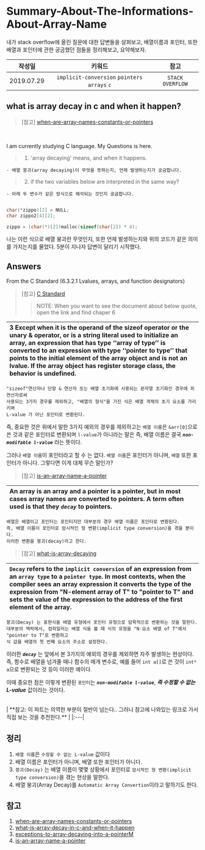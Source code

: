 # Summary-About-The-Informations-About-Array-Name

내가 stack overflow에 올린 질문에 대한 답변들을 살펴보고, 배열이름과 포인터, 또한 배열과 포인터에 관한 궁금했던 점들을 정리해보고, 요약해보자.

| **작성일**       | **키워드**           |  **참고**|
| ------------- |:-------------:|:-------------:| 
| 2019.07.29     | `implicit-conversion` `pointers` `arrays` `c` | `STACK OVERFLOW` |

## what is array decay in c and when it happen?
> [참고] <a href = "https://stackoverflow.com/questions/19441793/when-are-array-names-constants-or-pointers">when-are-array-names-constants-or-pointers</a>
<br>

I am currently studying C language. 
My Questions is here.

>1. 'array decaying' means, and when it happens.
<p>

    - 배열 붕괴(array decaying)이 무엇을 뜻하는지, 언제 발생하는지가 궁금합니다.

</p>

>2. if the two variables below are interpreted in the same way?
<p>

    - 아래 두 변수가 같은 방식으로 해석되는 것인지 궁금합니다.

</p>

```c

char(*zippo)[2] = NULL;
char zippo2[4][2];

zippo = (char(*)[2])malloc(sizeof(char[2]) * 4);

```

나는 이런 식으로 배열 붕괴란 무엇인지, 또한 언제 발생하는지와 위의 코드가 같은 의미를 가지는지를 물었다. 5분이 지나자 답변이 달리기 시작했다.

## Answers
From the C Standard (6.3.2.1 Lvalues, arrays, and function designators)

> [참고] <a href = "http://www.open-std.org/jtc1/sc22/wg14/www/docs/n1256.pdf">C Standard</a>
>>NOTE: When you want to see the document about below quote, open the link and find chaper 6


|3 Except when it is the operand of the sizeof operator or the unary & operator, or is a string literal used to initialize an array, an expression that has type ‘‘array of type’’ is converted to an expression with type ‘‘pointer to type’’ that points to the initial element of the array object and is not an lvalue. If the array object has register storage class, the behavior is undefined.| 
|:---|
<p>
    
    "sizeof"연산자나 단항 & 연산자 또는 배열 초기화에 사용되는 문자열 초기화인 경우에 피연산자로써 
    사용되는 3가지 경우를 제외하고, "배열의 형식"을 가진 식은 배열 객체의 초기 요소를 가리키며
    L-value 가 아닌 포인터로 변환된다.  
    
</p>

즉, 중요한 것은 위에서 말한 3가지 예외의 경우를 제외하고는 ```배열 이름```은 ```&arr[0]```으로 쓴 것과 같은 포인터로 변환되며 ```l-value```가 아니라는 말은 즉, 배열 이름은 결국 **___```non-modifable l-value```___** 라는 뜻이다. 

그러나 ```배열 이름```이 포인터라고 할 수 는 없다. ```배열 이름```은 포인터가 아니며, ```배열``` 또한 포인터가 아니다. 그렇다면 이게 대체 무슨 말인가?

> [참고] <a href = "https://stackoverflow.com/questions/1641957/is-an-array-name-a-pointer">is-an-array-name-a-pointer</a>

|An array is an array and a pointer is a pointer, but in most cases array names are converted to pointers. A term often used is that they **___```decay```___** to pointers.| 
|:---|
<p>

    배열은 배열이고 포인터는 포인터지만 대부분의 경우 배열 이름은 포인터로 변환된다. 
    즉, 배열 이름이 포인터로 암시적인 형 변환(implicit type conversion)을 겪을 뿐이다.
    이러한 변환을 붕괴(decay)라고 한다.

</p>

> [참고] <a href = "https://stackoverflow.com/questions/1461432/what-is-array-decaying/1461466#1461466">what-is-array-decaying</a>

|```Decay``` refers to the ``implicit conversion`` of an expression from an ```array type``` to a ```pointer type```. In most contexts, when the compiler sees an array expression it converts the type of the expression from "N-element array of T" to "pointer to T" and sets the value of the expression to the address of the first element of the array.| 
|:---|
<p>

    붕괴(Decay) 는 표현식을 배열 유형에서 포인터 유형으로 암묵적으로 변환하는 것을 말한다. 
    대부분의 맥락에서, 컴파일러는 배열 식을 볼 때 식의 유형을 "N-요소 배열 of T"에서 "pointer to T"로 변환하고
    식 값을 배열의 첫 번째 요소의 주소로 설정한다.

</p>

이러한 ***```decay```*** 는 앞에서 본 3가지의 예외의 경우를 제외하면 자주 발생하는 현상이다. 즉, 함수로 배열을 넘겨줄 때나 함수의 매개 변수로, 예를 들어
```int a[]```로 쓴 것이 ```int* a```으로 변환되는 것 등이 이러한 예이다.

이때 중요한 점은 이렇게 변환된 ```포인터```는 **___```non-modifable l-value```___**, ***즉 수정할 수 없는 L-value*** 값이라는 것이다.

<br>
| **참고: 이 파트는 의역한 부분이 절반이 넘는다.. 그러니 참고에 나와있는 링크로 가서 직접 보는 것을 추천한다.** |
|:---|
<br>

## 정리

1. ```배열 이름```은 ```수정할 수 없는 L-value``` 값이다
1. 배열 이름은 포인터가 아니며, 배열 또한 포인터가 아니다.
1. ```붕괴(Decay)``` 는 배열 이름이 몇몇 상황에서 포인터로 ```암시적인 형 변환(implicit type conversion)```을 겪는 현상을 말한다.
1. 배열 붕괴(Array Decay)를 ```Automatic Array Convertion```이라고 말하기도 한다.

## 참고
1. <a href = "https://stackoverflow.com/questions/19441793/when-are-array-names-constants-or-pointers">when-are-array-names-constants-or-pointers</a>
1. <a href = "https://stackoverflow.com/questions/57268963/what-is-array-decay-in-c-and-when-it-happen">what-is-array-decay-in-c-and-when-it-happen</a>
1. <a href = "https://stackoverflow.com/questions/17752978/exceptions-to-array-decaying-into-a-pointer?noredirect=1&lq=1">exceptions-to-array-decaying-into-a-pointerM</a>
1. <a href = "https://stackoverflow.com/questions/1641957/is-an-array-name-a-pointer">is-an-array-name-a-pointer</a>


